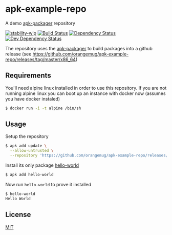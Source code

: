 # apk-example-repo
A demo [apk-packager](https://github.com/orangemug/apk-packager) repository

[![stability-wip](https://img.shields.io/badge/stability-work_in_progress-lightgrey.svg)][stability]
[![Build Status](https://circleci.com/gh/orangemug/apk-example-repo.png?style=shield)][circleci]
[![Dependency Status](https://david-dm.org/orangemug/apk-example-repo.svg)][dm-prod]
[![Dev Dependency Status](https://david-dm.org/orangemug/apk-example-repo/dev-status.svg)][dm-dev]

[stability]:   https://github.com/orangemug/stability-badges#work-in-progress
[circleci]:    https://circleci.com/gh/orangemug/apk-example-repo
[dm-prod]:     https://david-dm.org/orangemug/apk-example-repo
[dm-dev]:      https://david-dm.org/orangemug/apk-example-repo#info=devDependencies

The repository uses the [apk-packager](https://github.com/orangemug/apk-packager) to build packages into a github release (see <https://github.com/orangemug/apk-example-repo/releases/tag/master/x86_64>)


## Requirements
You'll need alpine linux installed in order to use this repository. If you are not running alpine linux you can boot up an instance with docker now (assumes you have docker instaled)

```sh
$ docker run -i -t alpine /bin/sh
```


## Usage
Setup the repository

```sh
$ apk add update \
  --allow-untrusted \
  --repository 'https://github.com/orangemug/apk-example-repo/releases/download/master'
```

Install its only package [hello-world](https://github.com/orangemug/hello-world)

```sh
$ apk add hello-world
```

Now run `hello-world` to prove it installed

```sh
$ hello-world
Hello World
```


## License
[MIT](LICENSE)
